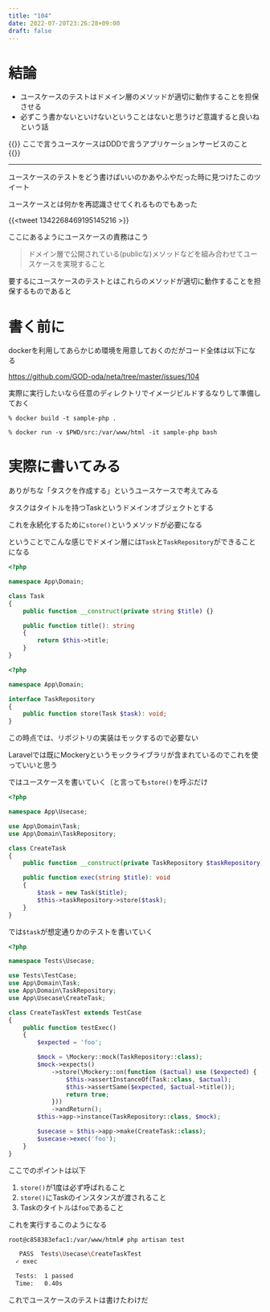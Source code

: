 ```yaml
---
title: "104"
date: 2022-07-20T23:26:28+09:00
draft: false
---
```


# 結論
- ユースケースのテストはドメイン層のメソッドが適切に動作することを担保させる 
- 必ずこう書かないといけないということはないと思うけど意識すると良いねという話

{{<message>}}
ここで言うユースケースはDDDで言うアプリケーションサービスのこと
{{</message>}}

---

ユースケースのテストをどう書けばいいのかあやふやだった時に見つけたこのツイート

ユースケースとは何かを再認識させてくれるものでもあった

{{<tweet 1342268469195145216 >}}

ここにあるようにユースケースの責務はこう

> ドメイン層で公開されている(publicな)メソッドなどを組み合わせてユースケースを実現すること

要するにユースケースのテストとはこれらのメソッドが適切に動作することを担保するものであると

# 書く前に
dockerを利用してあらかじめ環境を用意しておくのだがコード全体は以下になる

https://github.com/GOD-oda/neta/tree/master/issues/104

実際に実行したいなら任意のディレクトリでイメージビルドするなりして準備しておく

```shell
% docker build -t sample-php .
```
```shell
% docker run -v $PWD/src:/var/www/html -it sample-php bash
```

# 実際に書いてみる
ありがちな「タスクを作成する」というユースケースで考えてみる

タスクはタイトルを持つTaskというドメインオブジェクトとする

これを永続化するために`store()`というメソッドが必要になる

ということでこんな感じでドメイン層には`Task`と`TaskRepository`ができることになる

```php
<?php

namespace App\Domain;

class Task
{
    public function __construct(private string $title) {}

    public function title(): string
    {
        return $this->title;
    }
}
```

```php
<?php

namespace App\Domain;

interface TaskRepository
{
    public function store(Task $task): void;
}
```

この時点では、リポジトリの実装はモックするので必要ない

Laravelでは既にMockeryというモックライブラリが含まれているのでこれを使っていいと思う

ではユースケースを書いていく（と言っても`store()`を呼ぶだけ

```php
<?php

namespace App\Usecase;

use App\Domain\Task;
use App\Domain\TaskRepository;

class CreateTask
{
    public function __construct(private TaskRepository $taskRepository) {}

    public function exec(string $title): void
    {
        $task = new Task($title);
        $this->taskRepository->store($task);
    }
}
```

では`$task`が想定通りかのテストを書いていく

```php
<?php

namespace Tests\Usecase;

use Tests\TestCase;
use App\Domain\Task;
use App\Domain\TaskRepository;
use App\Usecase\CreateTask;

class CreateTaskTest extends TestCase
{
    public function testExec()
    {
        $expected = 'foo';

        $mock = \Mockery::mock(TaskRepository::class);
        $mock->expects()
            ->store(\Mockery::on(function ($actual) use ($expected) {
                $this->assertInstanceOf(Task::class, $actual);
                $this->assertSame($expected, $actual->title());
                return true;
            }))
            ->andReturn();
        $this->app->instance(TaskRepository::class, $mock);

        $usecase = $this->app->make(CreateTask::class);
        $usecase->exec('foo');
    }
}
```

ここでのポイントは以下

1. `store()`が1度は必ず呼ばれること
2. `store()`にTaskのインスタンスが渡されること
3. Taskのタイトルは`foo`であること

これを実行するこのようになる

```bash
root@c858383efac1:/var/www/html# php artisan test

   PASS  Tests\Usecase\CreateTaskTest
  ✓ exec

  Tests:  1 passed
  Time:   0.40s

```


これでユースケースのテストは書けたわけだ
















